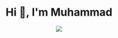 <h1 align="center">Hi 👋, I'm Muhammad</h1>


<div align="center"><img src="https://github-readme-stats.vercel.app/api?username=dealwithmuhammad&show_icons=true&count_private=true&hide_border=true" align="center" /></div>  

<!-- ## Github Stats  
<br/>  


<div align="center">
<img src="https://komarev.com/ghpvc/?username=dealwithmuhammad&&style=flat-square" align="center" />
</div>  
  >
